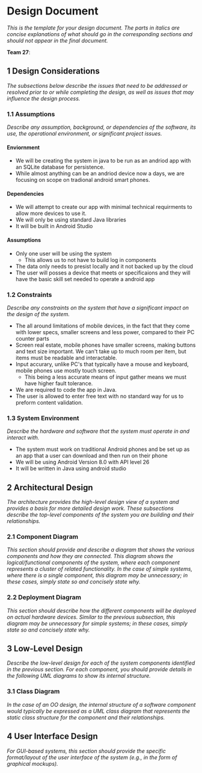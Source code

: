 # Design Document

*This is the template for your design document. The parts in italics are concise explanations of what should go in the corresponding sections and should not appear in the final document.*

**Team 27**: 

## 1 Design Considerations

*The subsections below describe the issues that need to be addressed or resolved prior to or while completing the design, as well as issues that may influence the design process.*

### 1.1 Assumptions

*Describe any assumption, background, or dependencies of the software, its use, the operational environment, or significant project issues.*

#### Enviornment
* We will be creating the system in java to be run as an andriod app with an SQLite database for persistence. 
* While almost anything can be an andriod device now a days, we are focusing on scope on tradional android smart phones.

#### Dependencies
* We will attempt to create our app with minimal technical requirments to allow more devices to use it.
* We will only be using standard Java libraries
* It will be built in Android Studio

#### Assumptions
* Only one user will be using the system
  * This allows us to not have to build log in components
* The data only needs to presist locally and it not backed up by the cloud
* The user will posses a device that meets or specificaions and they will have the basic skill set needed to operate a android app

### 1.2 Constraints

*Describe any constraints on the system that have a significant impact on the design of the system.*

* The all around limitations of mobile devices, in the fact that they come with lower specs, smaller screens and less power, compared to their PC counter parts
* Screen real estate, mobile phones have smaller screens, making buttons and text size important. We can't take up to much room per item, but items must be readable and interactable.
* Input accurary, unlike PC's that typically have a mouse and keyboard, mobile phones use mostly touch screen.
  * This being a less accurate means of input gather means we must have higher fault tolerance.
* We are required to code the app in Java.
* The user is allowed to enter free text with no standard way for us to preform content validation.

### 1.3 System Environment

*Describe the hardware and software that the system must operate in and interact with.*

* The system must work on traditional Android phones and be set up as an app that a user can download and then run on their phone
* We will be using Android Version 8.0 with API level 26
* It will be written in Java using android studio

## 2 Architectural Design

*The architecture provides the high-level design view of a system and provides a basis for more detailed design work. These subsections describe the top-level components of the system you are building and their relationships.*

### 2.1 Component Diagram

*This section should provide and describe a diagram that shows the various components and how they are connected. This diagram shows the logical/functional components of the system, where each component represents a cluster of related functionality. In the case of simple systems, where there is a single component, this diagram may be unnecessary; in these cases, simply state so and concisely state why.*

### 2.2 Deployment Diagram

*This section should describe how the different components will be deployed on actual hardware devices. Similar to the previous subsection, this diagram may be unnecessary for simple systems; in these cases, simply state so and concisely state why.*

## 3 Low-Level Design

*Describe the low-level design for each of the system components identified in the previous section. For each component, you should provide details in the following UML diagrams to show its internal structure.*

### 3.1 Class Diagram

*In the case of an OO design, the internal structure of a software component would typically be expressed as a UML class diagram that represents the static class structure for the component and their relationships.*

## 4 User Interface Design
*For GUI-based systems, this section should provide the specific format/layout of the user interface of the system (e.g., in the form of graphical mockups).*
